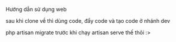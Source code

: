 Hướng dẫn sử dụng web 

sau khi clone về thì dùng code, đẩy code và tạo code ở nhánh dev

php artisan migrate trước khi chạy artisan serve 
thế thôi :>
